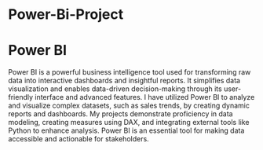 # Power-Bi-Project

# Power BI
Power BI is a powerful business intelligence tool used for transforming raw data into interactive dashboards and insightful reports. It simplifies data visualization and enables data-driven decision-making through its user-friendly interface and advanced features. I have utilized Power BI to analyze and visualize complex datasets, such as sales trends, by creating dynamic reports and dashboards. My projects demonstrate proficiency in data modeling, creating measures using DAX, and integrating external tools like Python to enhance analysis. Power BI is an essential tool for making data accessible and actionable for stakeholders.

